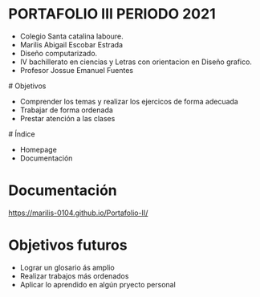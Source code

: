 
# PORTAFOLIO III PERIODO 2021 
<ul>
  <li>Colegio Santa catalina laboure.</li>

  <li>Marilis Abigail Escobar Estrada</li>

  <li>Diseño computarizado.</li>

  <li>IV bachillerato en ciencias y Letras con orientacion en Diseño grafico.</li>

  <li>Profesor Jossue Emanuel Fuentes</li>
</ul>
# Objetivos
<ul>
  <li>Comprender los temas y realizar los ejercicos de forma adecuada</li>

  <li>Trabajar de forma ordenada</li>

  <li>Prestar atención a las clases</li>
  
</ul>
# Índice

<ul>
  <li>Homepage</li>

  <li>Documentación</li>
  
</ul>

# Documentación
https://marilis-0104.github.io/Portafolio-II/
# Objetivos futuros
<ul>
  <li>Lograr un glosario ás amplio</li>

  <li>Realizar trabajos más ordenados</li>
  
  <li>Aplicar lo aprendido en algún pryecto personal</li>
</ul>



